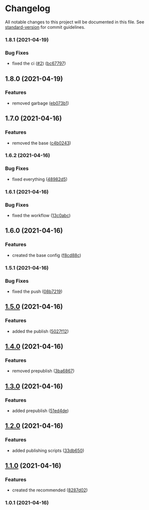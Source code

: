 # Changelog

All notable changes to this project will be documented in this file. See [standard-version](https://github.com/conventional-changelog/standard-version) for commit guidelines.

### 1.8.1 (2021-04-19)


### Bug Fixes

* fixed the ci ([#2](https://github.com/my-poc-sandbox/eslint-config-poc/issues/2)) ([bc67797](https://github.com/my-poc-sandbox/eslint-config-poc/commit/bc67797a818e576ee0ef33047c3fe1aa73767a46))

## 1.8.0 (2021-04-19)


### Features

* removed garbage ([eb073b1](https://github.com/my-poc-sandbox/eslint-config-poc/commit/eb073b11348b656527b528f072b8a3fc6ee494c8))

## 1.7.0 (2021-04-16)


### Features

* removed the base ([c4b0243](https://github.com/my-poc-sandbox/eslint-config-poc/commit/c4b0243a0c6e2235d721a91c41fff517fe26ff57))

### 1.6.2 (2021-04-16)


### Bug Fixes

* fixed everything ([48982d5](https://github.com/my-poc-sandbox/eslint-config-poc/commit/48982d53f1dcacd2992ce297257d635e737b035a))

### 1.6.1 (2021-04-16)


### Bug Fixes

* fixed the workflow ([13c0abc](https://github.com/my-poc-sandbox/eslint-config-poc/commit/13c0abc4f95ccbc48c75f0df9d5f4ee09e474614))

## 1.6.0 (2021-04-16)


### Features

* created the base config ([f8cd88c](https://github.com/my-poc-sandbox/eslint-config-poc/commit/f8cd88c129a2ba50b039da2c9f554a9793bb0f5e))

### 1.5.1 (2021-04-16)


### Bug Fixes

* fixed the push ([08b7219](https://github.com/my-poc-sandbox/eslint-config-poc/commit/08b7219a8fe19e55d740780ea82d23bb2e7d6717))

## [1.5.0](https://github.com/my-poc-sandbox/eslint-config-poc/compare/v1.4.0...v1.5.0) (2021-04-16)


### Features

* added the publish ([5027f12](https://github.com/my-poc-sandbox/eslint-config-poc/commit/5027f12b2d9013ea718b64f480d09ee300cb1f3c))

## [1.4.0](https://github.com/my-poc-sandbox/eslint-config-poc/compare/v1.3.0...v1.4.0) (2021-04-16)


### Features

* removed prepublish ([3ba6867](https://github.com/my-poc-sandbox/eslint-config-poc/commit/3ba6867ce7ae13b943dcef498576b970afe77ffe))

## [1.3.0](https://github.com/my-poc-sandbox/eslint-config-poc/compare/v1.2.0...v1.3.0) (2021-04-16)


### Features

* added prepublish ([51ed4de](https://github.com/my-poc-sandbox/eslint-config-poc/commit/51ed4de15faaa79a04d8441145bfd8d027bb26b6))

## [1.2.0](https://github.com/my-poc-sandbox/eslint-config-poc/compare/v1.1.0...v1.2.0) (2021-04-16)


### Features

* added publishing scripts ([33db650](https://github.com/my-poc-sandbox/eslint-config-poc/commit/33db6508ce8bf46ee6b4bed6263650622a414c58))

## [1.1.0](https://github.com/my-poc-sandbox/eslint-config-poc/compare/v1.0.1...v1.1.0) (2021-04-16)


### Features

* created the recommended ([8287d02](https://github.com/my-poc-sandbox/eslint-config-poc/commit/8287d027a01c73ebd2f30852a35b11865d79f77b))

### 1.0.1 (2021-04-16)
